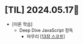 # [TIL] 2024.05.17🐾

* [이론 학습]
    * Deep Dive JavaScript 정독
        * 마무리 [[13장 스코프]](https://github.com/SOOYEONIU/TIL/blob/main/JavaScript/DeepDive/13.%EC%8A%A4%EC%BD%94%ED%94%84.md)